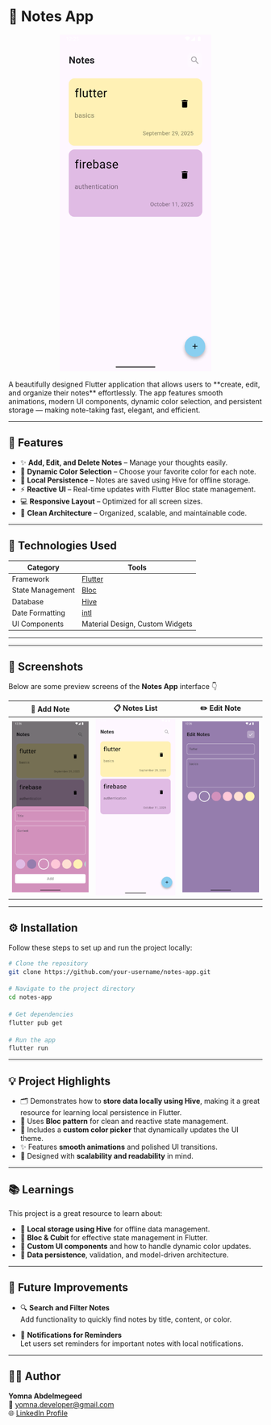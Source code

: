 # 📝 Notes App

<p align="center">
  <img src="./assets/screenshots/notes_list.png" alt="Notes List" width="300"/>
</p>
A beautifully designed Flutter application that allows users to **create, edit, and organize their notes** effortlessly.  
The app features smooth animations, modern UI components, dynamic color selection, and persistent storage — making note-taking fast, elegant, and efficient.

---

## 🚀 Features

- ✨ **Add, Edit, and Delete Notes** – Manage your thoughts easily.  
- 🎨 **Dynamic Color Selection** – Choose your favorite color for each note.  
- 💾 **Local Persistence** – Notes are saved using Hive for offline storage.  
- ⚡ **Reactive UI** – Real-time updates with Flutter Bloc state management.  
- 💻 **Responsive Layout** – Optimized for all screen sizes.  
- 🧠 **Clean Architecture** – Organized, scalable, and maintainable code.

---

## 🧩 Technologies Used

| Category | Tools |
|-----------|--------|
| Framework | [Flutter](https://flutter.dev/) |
| State Management | [Bloc](https://pub.dev/packages/flutter_bloc) |
| Database | [Hive](https://pub.dev/packages/hive) |
| Date Formatting | [intl](https://pub.dev/packages/intl) |
| UI Components | Material Design, Custom Widgets |

---

---

## 📱 Screenshots

Below are some preview screens of the **Notes App** interface 👇  

| 📝 Add Note | 📋 Notes List | ✏️ Edit Note |
|--------------|---------------|---------------|
| ![Add Note](./assets/screenshots/add_note.png) | ![Notes List](./assets/screenshots/notes_list.png) | ![Edit Note](./assets/screenshots/edit_note.png) |

---

## ⚙️ Installation

Follow these steps to set up and run the project locally:

```bash
# Clone the repository
git clone https://github.com/your-username/notes-app.git

# Navigate to the project directory
cd notes-app

# Get dependencies
flutter pub get

# Run the app
flutter run
```
---
## 💡 Project Highlights

- 🗂️ Demonstrates how to **store data locally using Hive**, making it a great resource for learning local persistence in Flutter.
- 🧠 Uses **Bloc pattern** for clean and reactive state management.  
- 🎨 Includes a **custom color picker** that dynamically updates the UI theme.  
- ✨ Features **smooth animations** and polished UI transitions.  
- 🧩 Designed with **scalability and readability** in mind.

---
## 📚 Learnings

This project is a great resource to learn about:

- 🐝 **Local storage using Hive** for offline data management.  
- 🧩 **Bloc & Cubit** for effective state management in Flutter.  
- 🎨 **Custom UI components** and how to handle dynamic color updates.  
- 💾 **Data persistence**, validation, and model-driven architecture.  

---

## 🎯 Future Improvements

- 🔍 **Search and Filter Notes**  
  Add functionality to quickly find notes by title, content, or color.

- 🔔 **Notifications for Reminders**  
  Let users set reminders for important notes with local notifications.

---

## 🧑‍💻 Author

**Yomna Abdelmegeed**  
📧 yomna.developer@gmail.com  
🌐 [LinkedIn Profile](https://www.linkedin.com/in/yomna-abdelmegeed-91759026a/)




